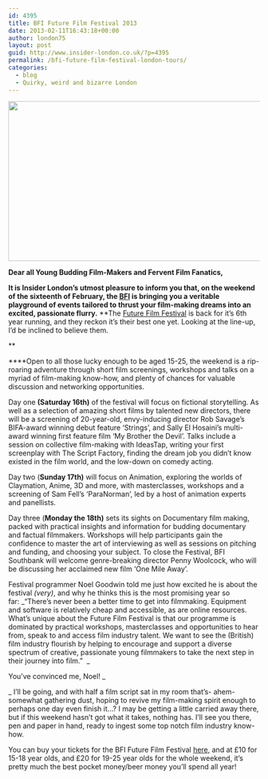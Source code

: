 ```yaml
---
id: 4395
title: BFI Future Film Festival 2013
date: 2013-02-11T16:43:18+00:00
author: london75
layout: post
guid: http://www.insider-london.co.uk/?p=4395
permalink: /bfi-future-film-festival-london-tours/
categories:
  - blog
  - Quirky, weird and bizarre London
---
```

<a href="http://www.insider-london.co.uk/blog/2013/02/11/bfi-future-film-festival-london-tours/bfi-image/" rel="attachment wp-att-4403"><img class="aligncenter size-full wp-image-4403" alt="" src="http://www.insider-london.co.uk/wp-content/uploads/2013/02/BFI-image.jpg" width="569" height="320" /></a>

**Dear all Young Budding Film-Makers and Fervent Film Fanatics,**
  
**It is Insider London&#8217;s utmost pleasure to inform you that, on the weekend of the sixteenth of February, the [BFI](http://www.bfi.org.uk/ "BFI") is bringing you a veritable playground of events tailored to thrust your film-making dreams into an excited, passionate flurry.** **The <a title="Future Film Festival" href="https://whatson.bfi.org.uk/Online/future-film-festival?menu_id=FB769377-8118-4895-B500-9B47D599C1B4&sToken=1%2C7f359459%2C5112914b%2C62719054-0E9B-42FB-9F0F-9D31E1CAAB8D%2CfzX2hJExiKEwAv4CtJY060fCG%2Bo%3D" target="_blank">Future Film Festival</a> is back for it&#8217;s 6th year running, and they reckon it&#8217;s their best one yet. Looking at the line-up, I&#8217;d be inclined to believe them.
  
** 

****Open to all those lucky enough to be aged 15-25, the weekend is a rip-roaring adventure through short film screenings, workshops and talks on a myriad of film-making know-how, and plenty of chances for valuable discussion and networking opportunities.

Day one **(Saturday 16th)** of the festival will focus on fictional storytelling. As well as a selection of amazing short films by talented new directors, there will be a screening of 20-year-­old, envy-inducing director Rob Savage&#8217;s BIFA-award winning debut feature &#8216;Strings&#8217;, and Sally El Hosaini&#8217;s multi-award winning first feature film &#8216;My Brother the Devil&#8217;. Talks include a session on collective film-making with IdeasTap, writing your first screenplay with The Script Factory, finding the dream job you didn&#8217;t know existed in the film world, and the low-down on comedy acting.

Day two (**Sunday 17th)** will focus on Animation, exploring the worlds of Claymation, Anime, 3D and more, with masterclasses, workshops and a screening of Sam Fell&#8217;s &#8216;ParaNorman&#8217;, led by a host of animation experts and panellists.

Day three (**Monday the 18th)** sets its sights on Documentary film making, packed with practical insights and information for budding documentary and factual filmmakers. Workshops will help participants gain the confidence to master the art of interviewing as well as sessions on pitching and funding, and choosing your subject. To close the Festival, BFI Southbank will welcome genre-breaking director Penny Woolcock, who will be discussing her acclaimed new film &#8216;One Mile Away&#8217;.

Festival programmer Noel Goodwin told me just how excited he is about the festival _(very)_, and why he thinks this is the most promising year so far: _&#8220;There&#8217;s never been a better time to get into filmmaking. Equipment and software is relatively cheap and accessible, as are online resources. What&#8217;s unique about the Future Film Festival is that our programme is dominated by practical workshops, masterclasses and opportunities to hear from, speak to and access film industry talent. We want to see the (British) film industry flourish by helping to encourage and support a diverse spectrum of creative, passionate young filmmakers to take the next step in their journey into film.&#8221;  _

You&#8217;ve convinced me, Noel! _
  
_ I&#8217;ll be going, and with half a film script sat in my room that&#8217;s- ahem- somewhat gathering dust, hoping to revive my film-making spirit enough to perhaps one day even finish it&#8230;? I may be getting a little carried away there, but if this weekend hasn&#8217;t got what it takes, nothing has. I&#8217;ll see you there, pen and paper in hand, ready to ingest some top notch film industry know-how.

You can buy your tickets for the BFI Future Film Festival <a href="https://whatson.bfi.org.uk/Online/default.asp?doWork::WScontent::loadArticle=Load&BOparam::WScontent::loadArticle::article_id=5072F689-1A46-4E7D-986C-B35E15AFC378" target="_blank">here</a>, and at £10 for 15-18 year olds, and £20 for 19-25 year olds for the whole weekend, it&#8217;s pretty much the best pocket money/beer money you&#8217;ll spend all year!
